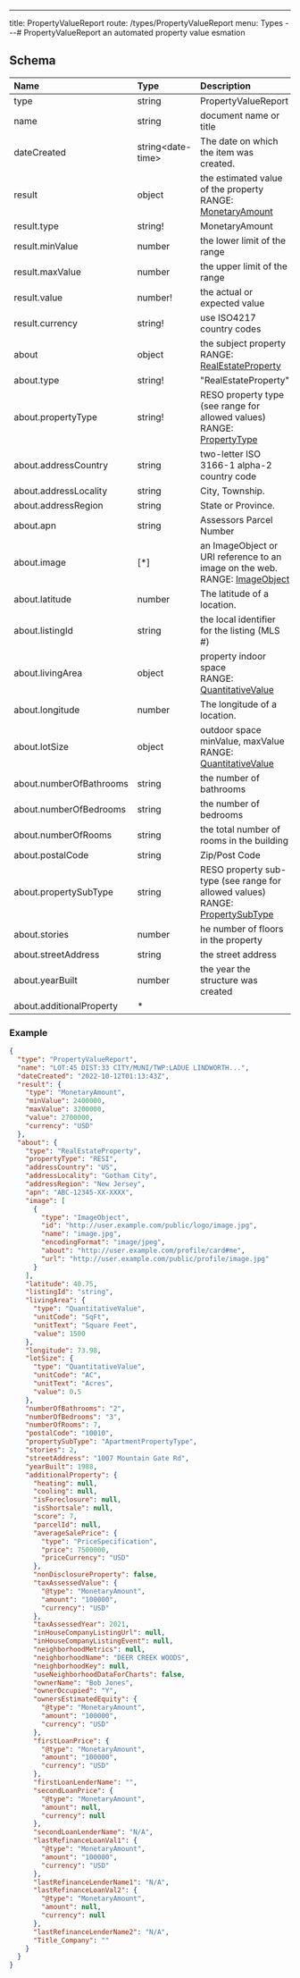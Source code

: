 ---
title: PropertyValueReport
route: /types/PropertyValueReport
menu: Types
---# PropertyValueReport
an automated property value esmation


## Schema
| Name | Type | Description |
|:-----| :--- | :---------- |
| type | string | PropertyValueReport  |
| name | string | document name or title  |
| dateCreated | string&lt;date-time&gt;  | The date on which the item was created.  |
| result | object | the estimated value of the property <br/>RANGE: [MonetaryAmount](/types/MonetaryAmount) |
| result.type | string! | MonetaryAmount  |
| result.minValue | number | the lower limit of the range  |
| result.maxValue | number | the upper limit of the range  |
| result.value | number! | the actual or expected value  |
| result.currency | string! | use ISO4217 country codes  |
| about | object | the subject property <br/>RANGE: [RealEstateProperty](/types/RealEstateProperty) |
| about.type | string! | "RealEstateProperty"  |
| about.propertyType | string! | RESO property type (see range for allowed values) <br/>RANGE: [PropertyType](/types/PropertyType) |
| about.addressCountry | string | two-letter ISO 3166-1 alpha-2 country code  |
| about.addressLocality | string | City, Township.  |
| about.addressRegion | string | State or Province.  |
| about.apn | string | Assessors Parcel Number  |
| about.image | [*] | an ImageObject or URI reference to an image on the web. <br/>RANGE: [ImageObject](/types/ImageObject) |
| about.latitude | number | The latitude of a location.  |
| about.listingId | string | the local identifier for the listing (MLS #)  |
| about.livingArea | object | property indoor space <br/>RANGE: [QuantitativeValue](/types/QuantitativeValue) |
| about.longitude | number | The longitude of a location.  |
| about.lotSize | object | outdoor space minValue, maxValue <br/>RANGE: [QuantitativeValue](/types/QuantitativeValue) |
| about.numberOfBathrooms | string | the number of bathrooms  |
| about.numberOfBedrooms | string | the number of bedrooms  |
| about.numberOfRooms | string | the total number of rooms in the building  |
| about.postalCode | string | Zip/Post Code  |
| about.propertySubType | string | RESO property sub-type (see range for allowed values) <br/>RANGE: [PropertySubType](/types/PropertySubType) |
| about.stories | number | he number of floors in the property  |
| about.streetAddress | string | the street address  |
| about.yearBuilt | number | the year the structure was created  |
| about.additionalProperty | * |   |

### Example
```json
{
  "type": "PropertyValueReport",
  "name": "LOT:45 DIST:33 CITY/MUNI/TWP:LADUE LINDWORTH...",
  "dateCreated": "2022-10-12T01:13:43Z",
  "result": {
    "type": "MonetaryAmount",
    "minValue": 2400000,
    "maxValue": 3200000,
    "value": 2700000,
    "currency": "USD"
  },
  "about": {
    "type": "RealEstateProperty",
    "propertyType": "RESI",
    "addressCountry": "US",
    "addressLocality": "Gotham City",
    "addressRegion": "New Jersey",
    "apn": "ABC-12345-XX-XXXX",
    "image": [
      {
        "type": "ImageObject",
        "id": "http://user.example.com/public/logo/image.jpg",
        "name": "image.jpg",
        "encodingFormat": "image/jpeg",
        "about": "http://user.example.com/profile/card#me",
        "url": "http://user.example.com/public/profile/image.jpg"
      }
    ],
    "latitude": 40.75,
    "listingId": "string",
    "livingArea": {
      "type": "QuantitativeValue",
      "unitCode": "SqFt",
      "unitText": "Square Feet",
      "value": 1500
    },
    "longitude": 73.98,
    "lotSize": {
      "type": "QuantitativeValue",
      "unitCode": "AC",
      "unitText": "Acres",
      "value": 0.5
    },
    "numberOfBathrooms": "2",
    "numberOfBedrooms": "3",
    "numberOfRooms": 7,
    "postalCode": "10010",
    "propertySubType": "ApartmentPropertyType",
    "stories": 2,
    "streetAddress": "1007 Mountain Gate Rd",
    "yearBuilt": 1988,
    "additionalProperty": {
      "heating": null,
      "cooling": null,
      "isForeclosure": null,
      "isShortsale": null,
      "score": 7,
      "parcelId": null,
      "averageSalePrice": {
        "type": "PriceSpecification",
        "price": 7500000,
        "priceCurrency": "USD"
      },
      "nonDisclosureProperty": false,
      "taxAssessedValue": {
        "@type": "MonetaryAmount",
        "amount": "100000",
        "currency": "USD"
      },
      "taxAssessedYear": 2021,
      "inHouseCompanyListingUrl": null,
      "inHouseCompanyListingEvent": null,
      "neighborhoodMetrics": null,
      "neighborhoodName": "DEER CREEK WOODS",
      "neighborhoodKey": null,
      "useNeighborhoodDataForCharts": false,
      "ownerName": "Bob Jones",
      "ownerOccupied": "Y",
      "ownersEstimatedEquity": {
        "@type": "MonetaryAmount",
        "amount": "100000",
        "currency": "USD"
      },
      "firstLoanPrice": {
        "@type": "MonetaryAmount",
        "amount": "100000",
        "currency": "USD"
      },
      "firstLoanLenderName": "",
      "secondLoanPrice": {
        "@type": "MonetaryAmount",
        "amount": null,
        "currency": null
      },
      "secondLoanLenderName": "N/A",
      "lastRefinanceLoanVal1": {
        "@type": "MonetaryAmount",
        "amount": "100000",
        "currency": "USD"
      },
      "lastRefinanceLenderName1": "N/A",
      "lastRefinanceLoanVal2": {
        "@type": "MonetaryAmount",
        "amount": null,
        "currency": null
      },
      "lastRefinanceLenderName2": "N/A",
      "Title_Company": ""
    }
  }
}
```
